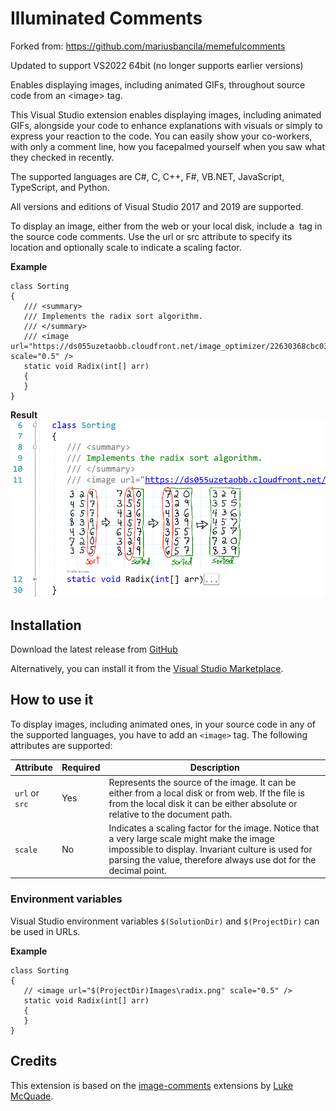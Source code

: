 # Illuminated Comments
Forked from: https://github.com/mariusbancila/memefulcomments

Updated to support VS2022 64bit (no longer supports earlier versions)

Enables displaying images, including animated GIFs, throughout source code from an &lt;image> tag.

This Visual Studio extension enables displaying images, including animated GIFs, alongside your code to enhance explanations with visuals or simply to express your reaction to the code. You can easily show your co-workers, with only a comment line, how you facepalmed yourself when you saw what they checked in recently.

The supported languages are C#, C, C++, F#, VB.NET, JavaScript, TypeScript, and Python.

All versions and editions of Visual Studio 2017 and 2019 are supported.

To display an image, either from the web or your local disk, include a <image> tag in the source code comments. Use the url or src attribute to specify its location and optionally scale to indicate a scaling factor.
  
**Example**

```
class Sorting
{
   /// <summary>
   /// Implements the radix sort algorithm.
   /// </summary>
   /// <image url="https://ds055uzetaobb.cloudfront.net/image_optimizer/22630368cbc032ea43967b2610e73ded399e22a4.png" scale="0.5" />
   static void Radix(int[] arr)
   {
   }
}
```
**Result**
![result](IlluminatedComments/screenshot.png)

## Installation
Download the latest release from [GitHub](https://github.com/risadams/Illuminated-comments/releases)

Alternatively, you can install it from the [Visual Studio Marketplace](https://marketplace.visualstudio.com/items?itemName=RisAdams.Illuminatedcomments).

## How to use it
To display images, including animated ones, in your source code in any of the supported languages, you have to add an `<image>` tag. The following attributes are supported:

| Attribute  | Required | Description | 
| ------------- | ------------- |------------- |
| `url` or `src`  | Yes  | Represents the source of the image. It can be either from a local disk or from web. If the file is from the local disk it can be either absolute or relative to the document path. |
| `scale`  | No  | Indicates a scaling factor for the image. Notice that a very large scale might make the image impossible to display. Invariant culture is used for parsing the value, therefore always use dot for the decimal point.|

### Environment variables
Visual Studio environment variables `$(SolutionDir)` and `$(ProjectDir)` can be used in URLs.

**Example**

```
class Sorting
{
   // <image url="$(ProjectDir)Images\radix.png" scale="0.5" />
   static void Radix(int[] arr)
   {
   }
}
```

## Credits
This extension is based on the [image-comments](https://github.com/lukesdm/image-comments) extensions by [Luke McQuade](https://github.com/lukesdm).
